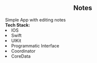 <div id="about" align = "center">
  <h2> <b> Notes
    </b>
  </h2>
</div>
<div id="discription" align = "start">
Simple App with editing notes<br>
<b>Tech Stack: </b>
<div id = "Tech Stack" align = "start"
     <ul>
      <li> IOS </li> 
      <li> Swift </li> 
      <li> UIKit </li>  
      <li> Programmatic Interface </li> 
      <li> Coordinator </li>  
      <li> CoreData </li>  
     </ul>
</div>

